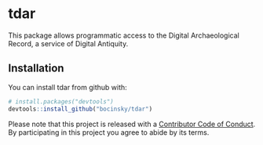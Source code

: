 
<!-- README.md is generated from README.Rmd. Please edit that file -->

# tdar

This package allows programmatic access to the Digital Archaeological
Record, a service of Digital Antiquity.

## Installation

You can install tdar from github with:

``` r
# install.packages("devtools")
devtools::install_github("bocinsky/tdar")
```

Please note that this project is released with a [Contributor Code of
Conduct](CONDUCT.md). By participating in this project you agree to
abide by its terms.
